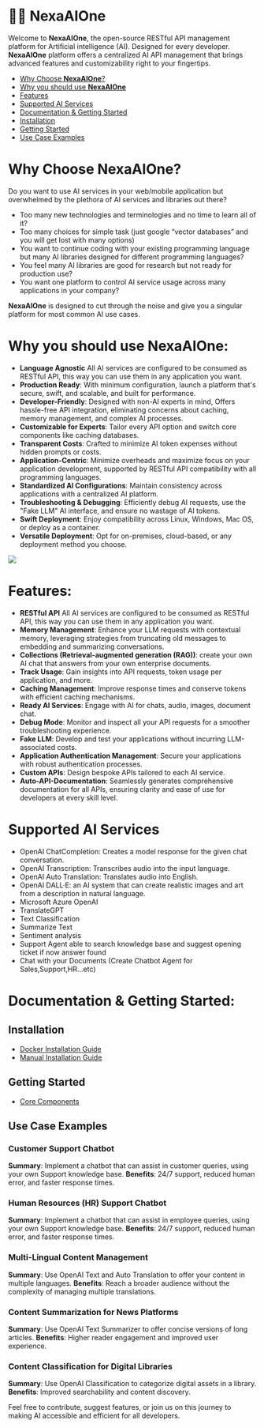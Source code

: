# 🧞‍♂️ **NexaAIOne**

Welcome to **NexaAIOne**, the open-source RESTful API management platform for Artificial intelligence (AI). Designed for every developer. **NexaAIOne** platform offers a centralized AI API management that brings advanced features and customizability right to your fingertips.

- [Why Choose **NexaAIOne**?](https://github.com/mrahmadt/NexaAIOne#why-choose-nexaaione)
- [Why you should use **NexaAIOne**](https://github.com/mrahmadt/NexaAIOne#why-you-should-use-nexaaione)
- [Features](https://github.com/mrahmadt/NexaAIOne#features)
- [Supported AI Services](https://github.com/mrahmadt/NexaAIOne#supported-ai-services)
- [Documentation & Getting Started](https://github.com/mrahmadt/NexaAIOne#documentation--getting-started)
- [Installation](https://github.com/mrahmadt/NexaAIOne#installation) 
- [Getting Started](https://github.com/mrahmadt/NexaAIOne#getting-started) 
- [Use Case Examples](https://github.com/mrahmadt/NexaAIOne#use-case-examples) 


# Why Choose **NexaAIOne**?
Do you want to use AI services in your web/mobile application but overwhelmed by the plethora of AI services and libraries out there?
- Too many new technologies and terminologies and no time to learn all of it?
- Too many choices for simple task (just google “vector databases” and you will get lost with many options)
- You want to continue coding with your existing programming language but many AI libraries designed for different programming languages?
- You feel many AI libraries are good for research but not ready for production use?
- You want one platform to control AI service usage across many applications in your company?

**NexaAIOne** is designed to cut through the noise and give you a singular platform for most common AI use cases.


# Why you should use **NexaAIOne**:
- **Language Agnostic** All AI services are configured to be consumed as RESTful API, this way you can use them in any application you want.
- **Production Ready**: With minimum configuration, launch a platform that's secure, swift, and scalable, and built for performance.
- **Developer-Friendly**: Designed with non-AI experts in mind, Offers hassle-free API integration, eliminating concerns about caching, memory management, and complex AI processes.
- **Customizable for Experts**: Tailor every API option and switch core components like caching databases.
- **Transparent Costs**: Crafted to minimize AI token expenses without hidden prompts or costs.
- **Application-Centric**: Minimize overheads and maximize focus on your application development, supported by RESTful API compatibility with all programming languages.
- **Standardized AI Configurations**: Maintain consistency across applications with a centralized AI platform.
- **Troubleshooting & Debugging**: Efficiently debug AI requests, use the "Fake LLM" AI interface, and ensure no wastage of AI tokens.
- **Swift Deployment**: Enjoy compatibility across Linux, Windows, Mac OS, or deploy as a container.
- **Versatile Deployment**: Opt for on-premises, cloud-based, or any deployment method you choose.

<img src="https://github.com/mrahmadt/NexaAIOne/blob/main/docs/images/HL-Design.png?raw=true">

# Features:
- **RESTful API** All AI services are configured to be consumed as RESTful API, this way you can use them in any application you want.
- **Memory Management**: Enhance your LLM requests with contextual memory, leveraging strategies from truncating old messages to embedding and summarizing conversations.
- **Collections (Retrieval-augmented generation (RAG))**: create your own AI chat that answers from your own enterprise documents.
- **Track Usage**: Gain insights into API requests, token usage per application, and more.
- **Caching Management**: Improve response times and conserve tokens with efficient caching mechanisms.
- **Ready AI Services**: Engage with AI for chats, audio, images, document chat.
- **Debug Mode**: Monitor and inspect all your API requests for a smoother troubleshooting experience.
- **Fake LLM**: Develop and test your applications without incurring LLM-associated costs.
- **Application Authentication Management**: Secure your applications with robust authentication processes.
- **Custom APIs**: Design bespoke APIs tailored to each AI service.
- **Auto-API-Documentation**: Seamlessly generates comprehensive documentation for all APIs, ensuring clarity and ease of use for developers at every skill level.


# Supported AI Services
- OpenAI ChatCompletion: Creates a model response for the given chat conversation.
- OpenAI Transcription: Transcribes audio into the input language.
- OpenAI Auto Translation: Translates audio into English.
- OpenAI DALL·E: an AI system that can create realistic images and art from a description in natural language.
- Microsoft Azure OpenAI
- TranslateGPT
- Text Classification
- Summarize Text
- Sentiment analysis
- Support Agent able to search knowledge base and suggest opening ticket if now answer found
- Chat with your Documents (Create Chatbot Agent for Sales,Support,HR...etc)


# Documentation & Getting Started:

## Installation
- [Docker Installation Guide](https://github.com/mrahmadt/NexaAIOne/blob/main/docs/Installation/docker.md)
- [Manual Installation Guide](https://github.com/mrahmadt/NexaAIOne/blob/main/docs/Installation/Manual_Installation.md)


## Getting Started
- [Core Components](https://github.com/mrahmadt/NexaAIOne/blob/main/docs/Getting_Started/Core_Components.md)


## Use Case Examples

### Customer Support Chatbot
**Summary**: Implement a chatbot that can assist in customer queries, using your own Support knowledge base.
**Benefits**: 24/7 support, reduced human error, and faster response times.
### Human Resources (HR) Support Chatbot
**Summary**: Implement a chatbot that can assist in employee queries, using your own Support knowledge base.
**Benefits**: 24/7 support, reduced human error, and faster response times.
### Multi-Lingual Content Management
**Summary**: Use OpenAI Text and Auto Translation to offer your content in multiple languages.
**Benefits**: Reach a broader audience without the complexity of managing multiple translations.
### Content Summarization for News Platforms
**Summary**: Use OpenAI Text Summarizer to offer concise versions of long articles.
**Benefits**: Higher reader engagement and improved user experience.
### Content Classification for Digital Libraries
**Summary**: Use OpenAI Classification to categorize digital assets in a library.
**Benefits**: Improved searchability and content discovery.


Feel free to contribute, suggest features, or join us on this journey to making AI accessible and efficient for all developers.
